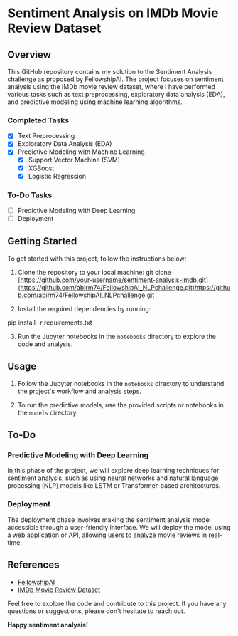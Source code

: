 # Sentiment Analysis on IMDb Movie Review Dataset

## Overview

This GitHub repository contains my solution to the Sentiment Analysis challenge as proposed by FellowshipAI. The project focuses on sentiment analysis using the IMDb movie review dataset, where I have performed various tasks such as text preprocessing, exploratory data analysis (EDA), and predictive modeling using machine learning algorithms.

### Completed Tasks

- [x] Text Preprocessing
- [x] Exploratory Data Analysis (EDA)
- [x] Predictive Modeling with Machine Learning
  - [x] Support Vector Machine (SVM)
  - [x] XGBoost
  - [x] Logistic Regression

### To-Do Tasks

- [ ] Predictive Modeling with Deep Learning
- [ ] Deployment

## Getting Started

To get started with this project, follow the instructions below:

1. Clone the repository to your local machine:
git clone [https://github.com/your-username/sentiment-analysis-imdb.git](https://github.com/abirm74/FellowshipAI_NLPchallenge.git)https://github.com/abirm74/FellowshipAI_NLPchallenge.git
  
2. Install the required dependencies by running:

pip install -r requirements.txt

3. Run the Jupyter notebooks in the `notebooks` directory to explore the code and analysis.

## Usage

1. Follow the Jupyter notebooks in the `notebooks` directory to understand the project's workflow and analysis steps.

2. To run the predictive models, use the provided scripts or notebooks in the `models` directory.

## To-Do

### Predictive Modeling with Deep Learning

In this phase of the project, we will explore deep learning techniques for sentiment analysis, such as using neural networks and natural language processing (NLP) models like LSTM or Transformer-based architectures.

### Deployment

The deployment phase involves making the sentiment analysis model accessible through a user-friendly interface. We will deploy the model using a web application or API, allowing users to analyze movie reviews in real-time.

## References

- [FellowshipAI](https://www.fellowship.ai/)
- [IMDb Movie Review Dataset]((https://www.kaggle.com/datasets/lakshmi25npathi/imdb-dataset-of-50k-movie-reviews))

Feel free to explore the code and contribute to this project. If you have any questions or suggestions, please don't hesitate to reach out.

**Happy sentiment analysis!**
